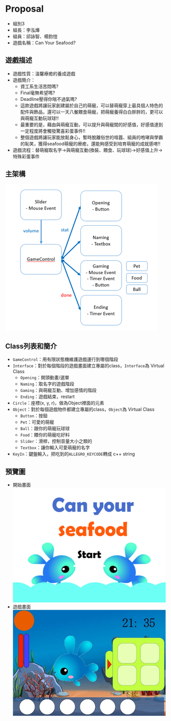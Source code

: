 # Proposal
- 組別3
- 組長：李泓燁
- 組員：邱詠智、楊鈞愷
- 遊戲名稱：Can Your Seafood?

## 遊戲描述
- 遊戲性質：溫馨療癒的養成遊戲
- 遊戲簡介：
	- 資工系生活苦悶嗎?
	- Final毫無希望嗎?
	- Deadline壓得你喘不過氣嗎?
	- 這款遊戲將讓玩家創建屬於自己的萌寵，可以替萌寵穿上最具個人特色的配件與飾品，還可以一天八餐餵食萌寵，把萌寵養得白白胖胖的，更可以與萌寵互動玩球球!!
	- 最重要的是，藉由與萌寵互動，可以提升與萌寵間的好感值，好感值達到一定程度將會觸發驚喜彩蛋事件!!
	- 整個遊戲將讓玩家能放鬆身心，暫時脫離俗世的喧囂、組員的咆哮與學霸的恥笑，獲得seafood萌寵的療癒，還能夠感受到培育萌寵的成就感唷!!
- 遊戲流程：替萌寵取名字→與萌寵互動(換裝、餵食、玩球球)→好感值上升→特殊彩蛋事件

## 主架構
![flow chart](./flowchart.PNG)

## Class列表和簡介
- `GameControl`：用有限狀態機維護遊戲運行到哪個階段
- `Interface`：對於每個階段的遊戲畫面建立專屬的class，`Interface`為 Virtual Class
	- `Opening`：開頭動畫/選單
	- `Naming`：取名字的遊戲階段
	- `Gaming`：與萌寵互動、增加感情的階段
	- `Ending`：遊戲結束，restart
- `Circle`：座標(x, y, r)，做為Object裡面的元素
- `Object`：對於每個遊戲物件都建立專屬的class，`Object`為 Virtual Class
	- `Button`：按鈕
	- `Pet`：可愛的萌寵
	- `Ball`：跟你的萌寵玩球球
	- `Food`：餵你的萌寵吃好料
	- `Slider`：滑桿，控制音量大小之類的
	- `Textbox`：讓你輸入可愛萌寵的名字
- `KeyIn`：鍵盤輸入，把吃到的`ALLEGRO_KEYCODE`轉成 c++ string


## 預覽圖
- 開始畫面
![start](./start_scene.jpg)
- 遊戲畫面
![game](./game.jpg)
